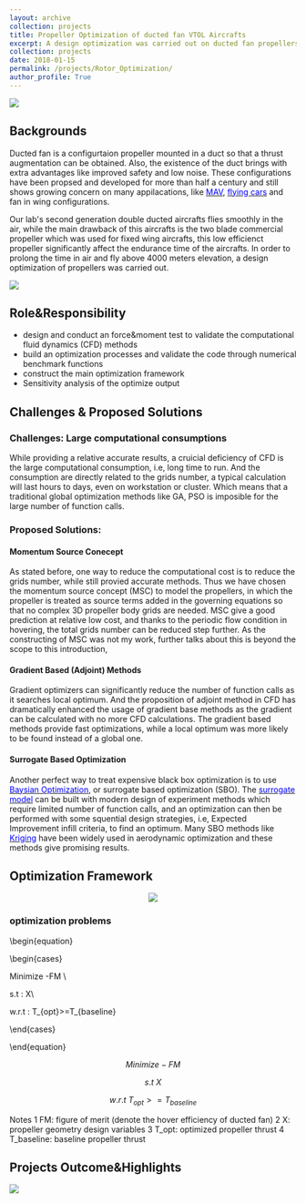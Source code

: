```yaml
---
layout: archive
collection: projects
title: Propeller Optimization of ducted fan VTOL Aircrafts 
excerpt: A design optimization was carried out on ducted fan propellers, chord and twist distribution was parametrized by quadratic spline method. An optimization problem was formulated to find a better hovering efficiency such that the thrust was constriant. The analysis was carried out by Computational Fluild Dynamics with the help of Kirging surrogate based optimization method. The output propeller and newly designed energy system could carry the UAV to fly above 4000 m elevation <button type="button" class="btn btn-outline-dark">[read more](https://github.com/TsingQAQ/TsingQAQ.github.io/edit/master/_projects/Rotor_Opt.md)</button>
collection: projects
date: 2018-01-15
permalink: /projects/Rotor_Optimization/
author_profile: True
---
```



![](https://github.com/TsingQAQ/TsingQAQ.github.io/blob/master/images/PyADAO/gitmap.png?raw=true)

## Backgrounds

Ducted fan is a configurtaion propeller mounted in a duct so that a thrust augmentation can be obtained. Also, the existence of the duct brings with extra advantages like improved safety and low noise. These configurations have been propsed and developed for more than half a century and still shows growing concern on many appilacations, like <a href="https://en.wikipedia.org/wiki/Micro_air_vehicle"><font color="blue">MAV</font></a>, <a href="https://en.wikipedia.org/wiki/Flying_car"><font color="blue">flying cars</font></a> and fan in wing configurations.
  
Our lab's second generation double ducted aircrafts flies smoothly in the air, while the main drawback of this aircrafts is the two blade commercial propeller which was used for fixed wing aircrafts, this low efficienct propeller significantly affect the endurance time of the aircrafts. In order to prolong the time in air and fly above 4000 meters elevation, a design optimization of propellers was carried out.

![](https://github.com/TsingQAQ/TsingQAQ.github.io/blob/master/images/RO/double%20ducted%20fan.png?raw=true)

## Role&Responsibility

* design and conduct an force&moment test to validate the computational fluid dynamics (CFD) methods
* build an optimization processes and validate the code through numerical benchmark functions
* construct the main optimization framework
* Sensitivity analysis of the optimize output

## Challenges & Proposed Solutions
### Challenges: Large computational consumptions

While providing a relative accurate results, a cruicial deficiency of CFD is the large computational consumption, i.e, long time to run. And the consumption are directly related to the grids number, a typical calculation will last hours to days, even on workstation or cluster. Which means that a traditional global optimization methods like GA, PSO is imposible for the large number of function calls.

### Proposed Solutions:
#### Momentum Source Conecept

As stated before, one way to reduce the computational cost is to reduce the grids number, while still provied accurate methods. Thus we have chosen the momentum source concept (MSC) to model the propellers, in which the propeller is treated as source terms added in the governing equations so that no complex 3D propeller body grids are needed. MSC give a good prediction at relative low cost, and thanks to the periodic flow condition in hovering, the total grids number can be reduced step further. As the constructing of MSC was not my work, further talks about this is beyond the scope to this introduction,  

#### Gradient Based (Adjoint) Methods

Gradient optimizers can significantly reduce the number of function calls as it searches local optimum. And the proposition of adjoint method in CFD has dramatically enhanced the usage of gradient base methods as the gradient can be calculated with no more CFD calculations. The gradient based methods provide fast optimizations, while a local optimum was more likely to be found instead of a global one. 

#### Surrogate Based Optimization

Another perfect way to treat expensive black box optimization is to use <a href="https://en.wikipedia.org/wiki/Bayesian_optimization"><font color="blue">Baysian Optimization</font></a>, or surrogate based optimization (SBO). The <a href="https://en.wikipedia.org/wiki/Surrogate_model"><font color="blue">surrogate model</font></a> can be built with modern design of experiment methods which require limited number of function calls, and an optimization can then be performed with some squential design strategies, i.e, Expected Improvement infill criteria, to find an optimum. Many SBO methods like <a href="https://en.wikipedia.org/wiki/Kriging"><font color="blue">Kriging</font></a> have been widely used in aerodynamic optimization and these methods give promising results.


## Optimization Framework

<div align=center><img  src="https://github.com/TsingQAQ/TsingQAQ.github.io/blob/master/images/RO/ducted%20fan%20optimization%20framework.png"/></div>

### optimization problems

\begin{equation}

  
  
\begin{cases}

  
Minimize -FM \\

s.t  \: X\\

w.r.t \: T_{opt}>=T_{baseline}


  
  
\end{cases}

  
  
\end{equation}


$$Minimize -FM $$

$$s.t  \: X$$

$$w.r.t \: T_{opt}>=T_{baseline}$$

Notes
1 FM: figure of merit (denote the hover efficiency of ducted fan)
2 X: propeller geometry design variables
3 T_opt: optimized propeller thrust
4 T_baseline: baseline propeller thrust


## Projects Outcome&Highlights

![](https://github.com/TsingQAQ/TsingQAQ.github.io/blob/master/images/RO/3nd%20propeller.png?raw=true)
